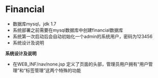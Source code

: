 Financial
===

* 数据库mysql，jdk 1.7
* 系统部署之前需要在mysql数据库中创建financial数据库
* 系统第一次启动后会自动初始化一个admin的系统用户，密码为123456
* 系统设计及说明

__系统设计及说明__

* 在WEB_INF/nav/none.jsp 定义了页面的头部，管理员用户拥有“用户管理”和“标签管理”这两个特殊的功能
